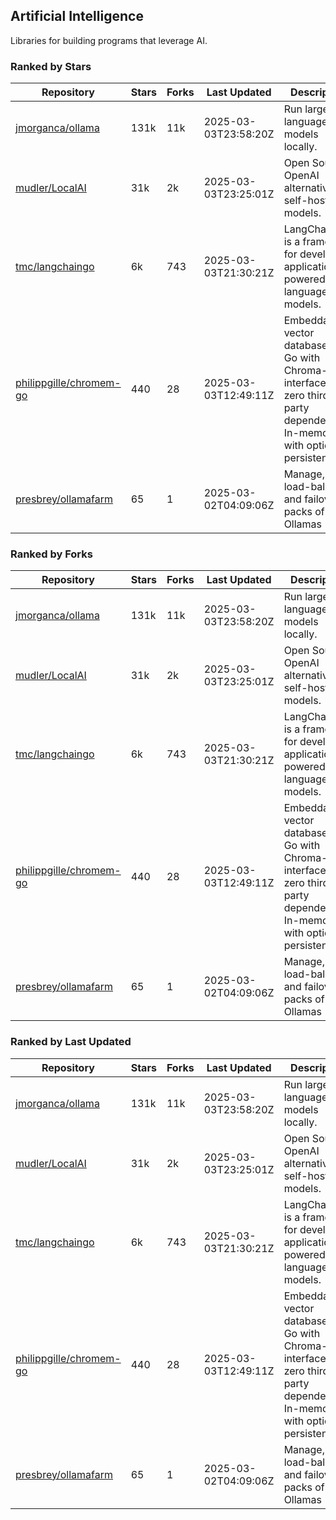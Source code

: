 ## Artificial Intelligence

Libraries for building programs that leverage AI.

### Ranked by Stars

| Repository | Stars | Forks | Last Updated | Description | 
|------------|-------|-------|--------------|-------------|
| [jmorganca/ollama](https://github.com/jmorganca/ollama) | 131k | 11k | 2025-03-03T23:58:20Z |  Run large language models locally. |
| [mudler/LocalAI](https://github.com/mudler/LocalAI) | 31k | 2k | 2025-03-03T23:25:01Z |  Open Source OpenAI alternative, self-host AI models. |
| [tmc/langchaingo](https://github.com/tmc/langchaingo) | 6k | 743 | 2025-03-03T21:30:21Z |  LangChainGo is a framework for developing applications powered by language models. |
| [philippgille/chromem-go](https://github.com/philippgille/chromem-go) | 440 | 28 | 2025-03-03T12:49:11Z |  Embeddable vector database for Go with Chroma-like interface and zero third-party dependencies. In-memory with optional persistence. |
| [presbrey/ollamafarm](https://github.com/presbrey/ollamafarm) | 65 | 1 | 2025-03-02T04:09:06Z |  Manage, load-balance, and failover packs of Ollamas |

### Ranked by Forks

| Repository | Stars | Forks | Last Updated | Description | 
|------------|-------|-------|--------------|-------------|
| [jmorganca/ollama](https://github.com/jmorganca/ollama) | 131k | 11k | 2025-03-03T23:58:20Z |  Run large language models locally. |
| [mudler/LocalAI](https://github.com/mudler/LocalAI) | 31k | 2k | 2025-03-03T23:25:01Z |  Open Source OpenAI alternative, self-host AI models. |
| [tmc/langchaingo](https://github.com/tmc/langchaingo) | 6k | 743 | 2025-03-03T21:30:21Z |  LangChainGo is a framework for developing applications powered by language models. |
| [philippgille/chromem-go](https://github.com/philippgille/chromem-go) | 440 | 28 | 2025-03-03T12:49:11Z |  Embeddable vector database for Go with Chroma-like interface and zero third-party dependencies. In-memory with optional persistence. |
| [presbrey/ollamafarm](https://github.com/presbrey/ollamafarm) | 65 | 1 | 2025-03-02T04:09:06Z |  Manage, load-balance, and failover packs of Ollamas |

### Ranked by Last Updated

| Repository | Stars | Forks | Last Updated | Description | 
|------------|-------|-------|--------------|-------------|
| [jmorganca/ollama](https://github.com/jmorganca/ollama) | 131k | 11k | 2025-03-03T23:58:20Z |  Run large language models locally. |
| [mudler/LocalAI](https://github.com/mudler/LocalAI) | 31k | 2k | 2025-03-03T23:25:01Z |  Open Source OpenAI alternative, self-host AI models. |
| [tmc/langchaingo](https://github.com/tmc/langchaingo) | 6k | 743 | 2025-03-03T21:30:21Z |  LangChainGo is a framework for developing applications powered by language models. |
| [philippgille/chromem-go](https://github.com/philippgille/chromem-go) | 440 | 28 | 2025-03-03T12:49:11Z |  Embeddable vector database for Go with Chroma-like interface and zero third-party dependencies. In-memory with optional persistence. |
| [presbrey/ollamafarm](https://github.com/presbrey/ollamafarm) | 65 | 1 | 2025-03-02T04:09:06Z |  Manage, load-balance, and failover packs of Ollamas |


